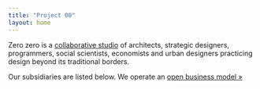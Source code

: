```yaml
---
title: "Project 00"
layout: home
---
```


Zero zero is a [collaborative studio][] of architects, strategic designers,
programmers, social scientists, economists and urban designers practicing
design beyond its traditional borders.

Our subsidiaries are listed below. We operate an [open business model »][]

[Zero zero]: /
[collaborative studio]: /members.html
[open business model »]: https://github.com/00/model

